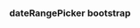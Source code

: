 <!--
 * @Author: your name
 * @Date: 2019-11-29 15:23:06
 * @LastEditTime: 2019-11-29 15:28:09
 * @LastEditors: Please set LastEditors
 * @Description: In User Settings Edit
 * @FilePath: \just-vendor\dateRangePicker.md
 -->
### dateRangePicker bootstrap